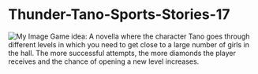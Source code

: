 # Thunder-Tano-Sports-Stories-17
![My Image](FirstIteration.png)
Game idea:
A novella where the character Tano goes through different levels in which you need to get close to a large number of girls in the hall. The more successful attempts, the more diamonds the player receives and the chance of opening a new level increases.